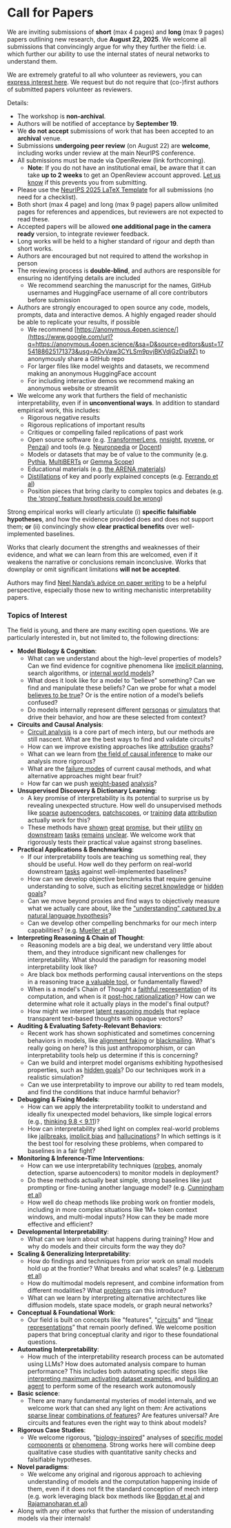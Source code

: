 # Call for Papers
We are inviting submissions of **short** (max 4 pages) and **long** (max 9 pages) papers outlining new research, due **August 22, 2025**. We welcome all submissions that convincingly argue for why they further the field: i.e. which further our ability to use the internal states of neural networks to understand them. 

We are extremely grateful to all who volunteer as reviewers, you can [express interest here](https://www.google.com/url?q=https://docs.google.com/forms/d/e/1FAIpQLSdiw1SJllzoTz_nqzDTzTOGb9DV3W_truQyh-WvYj_QGIi7Mg/viewform?usp%3Ddialog&sa=D&source=editors&ust=1754188625168340&usg=AOvVaw1bBKTirwJMPDUICuxc7OnV). We request but do not require that (co-)first authors of submitted papers volunteer as reviewers. 

Details: 
* The workshop is **non-archival**.
* Authors will be notified of acceptance by **September 19**.
* We **do not accept** submissions of work that has been accepted to an **archival** venue.
* Submissions **undergoing peer review** (on August 22) are **welcome**, including works under review at the main NeurIPS conference.
* All submissions must be made via OpenReview (link forthcoming).
  * **Note**: If you do not have an institutional email, be aware that it can take **up to 2 weeks** to get an OpenReview account approved. [Let us know](mailto:neurips2025@mechinterpworkshop.com) if this prevents you from submitting.
* Please use the [NeurIPS 2025 LaTeX Template](https://www.google.com/url?q=https://media.neurips.cc/Conferences/NeurIPS2025/Styles.zip&sa=D&source=editors&ust=1754188625169845&usg=AOvVaw217X7hSybgpEunk8SXV3-G) for all submissions (no need for a checklist).
* Both short (max 4 page) and long (max 9 page) papers allow unlimited pages for references and appendices, but reviewers are not expected to read these.
* Accepted papers will be allowed **one additional page in the camera ready** version, to integrate reviewer feedback.
* Long works will be held to a higher standard of rigour and depth than short works.
* Authors are encouraged but not required to attend the workshop in person
* The reviewing process is **double-blind**, and authors are responsible for ensuring no identifying details are included
  * We recommend searching the manuscript for the names, GitHub usernames and HuggingFace username of all core contributors before submission
* Authors are strongly encouraged to open source any code, models, prompts, data and interactive demos. A highly engaged reader should be able to replicate your results, if possible
  * We recommend [https://anonymous.4open.science/](https://www.google.com/url?q=https://anonymous.4open.science/&sa=D&source=editors&ust=1754188625171373&usg=AOvVaw3CYLSm9pvjBKVdjGzDia9Z) to anonymously share a GitHub repo
  * For larger files like model weights and datasets, we recommend making an anonymous HuggingFace account
  * For including interactive demos we recommend making an anonymous website or streamlit
* We welcome any work that furthers the field of mechanistic interpretability, even if in **unconventional ways**. In addition to standard empirical work, this includes:
  * Rigorous negative results
  * Rigorous replications of important results
  * Critiques or compelling failed replications of past work
  * Open source software (e.g. [TransformerLens](https://www.google.com/url?q=https://github.com/neelnanda-io/TransformerLens&sa=D&source=editors&ust=1754188625172389&usg=AOvVaw0PBad4HNQv97KPQZ94WzZI), [nnsight](https://www.google.com/url?q=https://github.com/ndif-team/nnsight&sa=D&source=editors&ust=1754188625172482&usg=AOvVaw3HQSPmP6es6-AGtJUZNJBN), [pyvene](https://www.google.com/url?q=https://github.com/stanfordnlp/pyvene/tree/main/pyvene/models/mlp&sa=D&source=editors&ust=1754188625172576&usg=AOvVaw3Xt4xyCXXHrIcENMZisEvu), or [Penzai](https://www.google.com/url?q=https://github.com/google-deepmind/penzai&sa=D&source=editors&ust=1754188625172667&usg=AOvVaw11-bgjYZ_IbXahkPicfHXl)) and tools (e.g. [Neuronpedia](https://www.google.com/url?q=http://neuronpedia.org&sa=D&source=editors&ust=1754188625172766&usg=AOvVaw08zW1Q5y_rHh50PAnL7592) or [Docent](https://www.google.com/url?q=https://transluce.org/introducing-docent&sa=D&source=editors&ust=1754188625172872&usg=AOvVaw36MYYvETLaw7aIYC59u2ET))
  * Models or datasets that may be of value to the community (e.g. [Pythia](https://www.google.com/url?q=https://arxiv.org/abs/2304.01373&sa=D&source=editors&ust=1754188625173051&usg=AOvVaw1dUDXrufs631hibanoZpvb), [MultiBERTs](https://www.google.com/url?q=https://arxiv.org/abs/2106.16163&sa=D&source=editors&ust=1754188625173129&usg=AOvVaw1q4S9pCzhpnkt4Bwih6hPO) or [Gemma Scope](https://www.google.com/url?q=https://arxiv.org/abs/2408.05147&sa=D&source=editors&ust=1754188625173207&usg=AOvVaw1rFZ8YfL5hWz2dJZ1XkapW))
  * Educational materials (e.g. [the ARENA materials](https://www.google.com/url?q=https://arena3-chapter1-transformer-interp.streamlit.app/&sa=D&source=editors&ust=1754188625173386&usg=AOvVaw1kPtQdcsSv2H8hMQocGufZ))
  * [Distillations](https://www.google.com/url?q=https://distill.pub/2017/research-debt/&sa=D&source=editors&ust=1754188625173511&usg=AOvVaw3UIKKtOIxmQm7yePK5Fzf_) of key and poorly explained concepts (e.g. [Ferrando et al](https://www.google.com/url?q=https://arxiv.org/abs/2405.00208&sa=D&source=editors&ust=1754188625173645&usg=AOvVaw3twOPsCKS3_0UomSt0_DhT))
  * Position pieces that bring clarity to complex topics and debates (e.g. [the ‘strong’ feature hypothesis could be wrong](https://www.google.com/url?q=https://www.alignmentforum.org/posts/tojtPCCRpKLSHBdpn/the-strong-feature-hypothesis-could-be-wrong&sa=D&source=editors&ust=1754188625173902&usg=AOvVaw29urGkopS3vic5aV5yTu5D))

Strong empirical works will clearly articulate (i) **specific falsifiable hypotheses**, and how the evidence provided does and does not support them; **or** (ii) convincingly show **clear practical benefits** over well-implemented baselines. 

Works that clearly document the strengths and weaknesses of their evidence, and what we can learn from this are welcomed, even if it weakens the narrative or conclusions remain inconclusive. Works that downplay or omit significant limitations **will not be accepted**. 

Authors may find [Neel Nanda’s advice on paper writing](https://www.google.com/url?q=https://www.alignmentforum.org/posts/eJGptPbbFPZGLpjsp/highly-opinionated-advice-on-how-to-write-ml-papers&sa=D&source=editors&ust=1754188625175023&usg=AOvVaw2rL15KdzRZUzzJU6aNIiqK) to be a helpful perspective, especially those new to writing mechanistic interpretability papers. 
### Topics of Interest
The field is young, and there are many exciting open questions. We are particularly interested in, but not limited to, the following directions: 
* **Model Biology & Cognition**:
  * What can we understand about the high-level properties of models? Can we find evidence for cognitive phenomena like [implicit planning](https://www.google.com/url?q=https://transformer-circuits.pub/2025/attribution-graphs/biology.html%23dives-poems&sa=D&source=editors&ust=1754188625175743&usg=AOvVaw0CxOs6Q6UWH3lkC1O-QcQa), search algorithms, or [internal world models](https://www.google.com/url?q=https://arxiv.org/abs/2210.13382&sa=D&source=editors&ust=1754188625175867&usg=AOvVaw1xDofpLgB245cenKARNs5N)?
  * What does it look like for a model to "believe" something? Can we find and manipulate these beliefs? Can we probe for what a model [believes to be true](https://www.google.com/url?q=https://arxiv.org/abs/2310.06824&sa=D&source=editors&ust=1754188625176111&usg=AOvVaw1ePNCfrjxy0i8VQVmntCEQ)? Or is the entire notion of a model’s beliefs confused?
  * Do models internally represent different [personas](https://www.google.com/url?q=https://arxiv.org/abs/2406.12094&sa=D&source=editors&ust=1754188625176349&usg=AOvVaw2EQ0sV2WEE-XTvUtYRPKR1) or [simulators](https://www.google.com/url?q=https://www.nature.com/articles/s41586-023-06647-8&sa=D&source=editors&ust=1754188625176432&usg=AOvVaw0fRpFc4JcwQ3OoiVpJJGas) that drive their behavior, and how are these selected from context?
* **Circuits and Causal Analysis**:
  * [Circuit analysis](https://www.google.com/url?q=https://distill.pub/2020/circuits/zoom-in/&sa=D&source=editors&ust=1754188625176704&usg=AOvVaw2B8QA9I8HFwACymfXxLdHH) is a core part of mech interp, but our methods are still nascent. What are the best ways to find and validate circuits?
  * How can we improve existing approaches like [attribution](https://www.google.com/url?q=https://arxiv.org/abs/2406.11944&sa=D&source=editors&ust=1754188625177009&usg=AOvVaw2fh00PLWq3sSjEoughdbiS) [graphs](https://www.google.com/url?q=https://transformer-circuits.pub/2025/attribution-graphs/methods.html&sa=D&source=editors&ust=1754188625177114&usg=AOvVaw3AKbC5evNnHIyUgKzwlSBw)?
  * What can we learn from [the field of causal inference](https://www.google.com/url?q=https://arxiv.org/abs/2407.04690&sa=D&source=editors&ust=1754188625177301&usg=AOvVaw3qiVRQ3LNNtoWO7Bei05iX) to make our analysis more rigorous?
  * What are the [failure modes](https://www.google.com/url?q=https://arxiv.org/abs/2307.15771&sa=D&source=editors&ust=1754188625177462&usg=AOvVaw0dxBw-Q7HiexS93_UzrobY) of current causal methods, and what alternative approaches might bear fruit?
  * How far can we push [weight-based](https://www.google.com/url?q=https://arxiv.org/abs/2301.05217&sa=D&source=editors&ust=1754188625177712&usg=AOvVaw2UTCwtxoHOsJmnIgpjpI62) [analysis](https://www.google.com/url?q=https://arxiv.org/abs/2410.08417&sa=D&source=editors&ust=1754188625177796&usg=AOvVaw3vRStHEuvy_8kX6WWzmmg_)?
* **Unsupervised Discovery & Dictionary Learning**:
  * A key promise of interpretability is its potential to surprise us by revealing unexpected structure. How well do unsupervised methods like [sparse](https://www.google.com/url?q=https://arxiv.org/abs/2103.15949&sa=D&source=editors&ust=1754188625178204&usg=AOvVaw1weV_-STbfwOZbxrcPq9Md) [autoencoders](https://www.google.com/url?q=https://transformer-circuits.pub/2023/monosemantic-features&sa=D&source=editors&ust=1754188625178300&usg=AOvVaw2TxkBVxnnoK7v6-BpnUwcS), [patch](https://www.google.com/url?q=https://arxiv.org/abs/2401.06102&sa=D&source=editors&ust=1754188625178379&usg=AOvVaw3be5EOvrFGGhVArVpVM4ru)[scopes](https://www.google.com/url?q=https://arxiv.org/abs/2403.10949v2&sa=D&source=editors&ust=1754188625178454&usg=AOvVaw1gwXWdQE2JbL99I85RJaDi), or [training](https://www.google.com/url?q=https://proceedings.mlr.press/v70/koh17a?ref%3Dhttps://githubhelp.com&sa=D&source=editors&ust=1754188625178562&usg=AOvVaw3ulYweZRYCh4yjhbocOxev) [data](https://www.google.com/url?q=https://arxiv.org/abs/2308.03296&sa=D&source=editors&ust=1754188625178625&usg=AOvVaw1NHpRY9bv4eyDQSj6ZWeSx) [attribution](https://www.google.com/url?q=https://arxiv.org/abs/2205.11482&sa=D&source=editors&ust=1754188625178701&usg=AOvVaw28vkk3pTFUlAQJvas6EIKW) actually work for this?
  * These methods have [shown](https://www.google.com/url?q=https://transformer-circuits.pub/2024/scaling-monosemanticity/index.html&sa=D&source=editors&ust=1754188625178869&usg=AOvVaw3V0Pn59rCyAnjoUjkJ-DCn) [great](https://www.google.com/url?q=https://transformer-circuits.pub/2025/attribution-graphs/biology.html&sa=D&source=editors&ust=1754188625178969&usg=AOvVaw1YKq9ZYPkwEg27Gw92_FKm) [promise](https://www.google.com/url?q=https://arxiv.org/abs/2503.10965&sa=D&source=editors&ust=1754188625179093&usg=AOvVaw1r9eXQsIuWJT83D5vh0IPP), but their [utility](https://www.google.com/url?q=https://arxiv.org/abs/2502.16681&sa=D&source=editors&ust=1754188625179237&usg=AOvVaw32oNI21QFhUDL8e1VOR5QA) [on](https://www.google.com/url?q=https://www.tilderesearch.com/blog/sieve&sa=D&source=editors&ust=1754188625179320&usg=AOvVaw1gta_VPdxzVADcDVye_MOX) [downstream](https://www.google.com/url?q=https://arxiv.org/abs/2501.17148&sa=D&source=editors&ust=1754188625179400&usg=AOvVaw08rKgJgzhkpIkaKWnVEA4h) [tasks](https://www.google.com/url?q=https://transformer-circuits.pub/2024/features-as-classifiers/index.html&sa=D&source=editors&ust=1754188625179505&usg=AOvVaw24DJpaLJydPPUR6N5E653W) [remains](https://www.google.com/url?q=https://arxiv.org/abs/2502.04382&sa=D&source=editors&ust=1754188625179595&usg=AOvVaw0V1Nq4XBdRnFpDkBQn47kt) [unclear](https://www.google.com/url?q=https://www.alignmentforum.org/posts/4uXCAJNuPKtKBsi28/negative-results-for-saes-on-downstream-tasks&sa=D&source=editors&ust=1754188625179699&usg=AOvVaw2sikhv1LtUxmSXXoZkzvkb). We welcome work that rigorously tests their practical value against strong baselines.
* **Practical Applications & Benchmarking**:
  * If our interpretability tools are teaching us something real, they should be useful. How well do they perform on real-world downstream [tasks](https://www.google.com/url?q=https://www.lesswrong.com/posts/wGRnzCFcowRCrpX4Y/downstream-applications-as-validation-of-interpretability&sa=D&source=editors&ust=1754188625180174&usg=AOvVaw1hVAvLiJBxXOIr1yjwdHuW) against well-implemented baselines?
  * How can we develop objective benchmarks that require genuine understanding to solve, such as eliciting [secret knowledge](https://www.google.com/url?q=https://arxiv.org/abs/2505.14352&sa=D&source=editors&ust=1754188625180471&usg=AOvVaw1XO5QVZHZp2t_ScSPMpz8M) or [hidden goals](https://www.google.com/url?q=https://arxiv.org/abs/2503.10965&sa=D&source=editors&ust=1754188625180556&usg=AOvVaw12k6dOxZbjDc-Yen2O6NjC)?
  * Can we move beyond proxies and find ways to objectively measure what we actually care about, like the ["understanding" captured by a natural language hypothesis](https://www.google.com/url?q=https://arxiv.org/abs/2502.04382&sa=D&source=editors&ust=1754188625180816&usg=AOvVaw3bMlCfaZXgml38CtD8uYjt)?
  * Can we develop other compelling benchmarks for our mech interp capabilities? (e.g. [Mueller et al](https://www.google.com/url?q=https://arxiv.org/abs/2504.13151&sa=D&source=editors&ust=1754188625181029&usg=AOvVaw3VBJgmJAFsANKjmdSGWZVf))
* **Interpreting Reasoning & Chain of Thought**:
  * Reasoning models are a big deal, we understand very little about them, and they introduce significant new challenges for interpretability. What should the paradigm for reasoning model interpretability look like?
  * Are black box methods performing causal interventions on the steps in a reasoning trace [a valuable tool](https://www.google.com/url?q=https://arxiv.org/abs/2506.19143&sa=D&source=editors&ust=1754188625181601&usg=AOvVaw3eGYGzVppiK4KytzkWYRcj), or fundamentally flawed?
  * When is a model's Chain of Thought a [faithful representation](https://www.google.com/url?q=https://arxiv.org/abs/2305.04388&sa=D&source=editors&ust=1754188625181813&usg=AOvVaw12HLeCH5FSfDfVeSZkOIOc) of its computation, and when is it [post-hoc rationalization](https://www.google.com/url?q=https://arxiv.org/abs/2503.08679&sa=D&source=editors&ust=1754188625181954&usg=AOvVaw1dP8h7ZExd9lw1YmlbzQW5)? How can we determine what role it actually plays in the model's final output?
  * How might we interpret [latent reasoning models](https://www.google.com/url?q=https://arxiv.org/abs/2412.06769&sa=D&source=editors&ust=1754188625182195&usg=AOvVaw1yImBSuxyWMD_v3eIb4IRB) that replace transparent text-based thoughts with opaque vectors?
* **Auditing & Evaluating Safety-Relevant Behaviors**:
  * Recent work has shown sophisticated and sometimes concerning behaviors in models, like [alignment faking](https://www.google.com/url?q=https://arxiv.org/abs/2412.14093&sa=D&source=editors&ust=1754188625182669&usg=AOvVaw01HsWSePnbQb_TuTMHGWUH) or [blackmailing](https://www.google.com/url?q=https://www.anthropic.com/research/agentic-misalignment&sa=D&source=editors&ust=1754188625182798&usg=AOvVaw0IrSIDh59PHq4blThqFm0r). What's really going on here? Is this just anthropomorphism, or can interpretability tools help us determine if this is concerning?
  * Can we build and interpret model organisms exhibiting hypothesised properties, such as [hidden goals](https://www.google.com/url?q=https://arxiv.org/abs/2503.10965&sa=D&source=editors&ust=1754188625183164&usg=AOvVaw26MXaELV91-KoxxHk1ev0h)? Do our techniques work in a realistic simulation?
  * Can we use interpretability to improve our ability to red team models, and find the conditions that induce harmful behavior?
* **Debugging & Fixing Models**:
  * How can we apply the interpretability toolkit to understand and ideally fix unexpected model behaviors, like simple logical errors (e.g., [thinking 9.8 < 9.11](https://www.google.com/url?q=https://transluce.org/observability-interface&sa=D&source=editors&ust=1754188625183778&usg=AOvVaw3-qPbqY30qnv15K3PV9Up0))?
  * How can interpretability shed light on complex real-world problems like [jailbreaks](https://www.google.com/url?q=https://transformer-circuits.pub/2025/attribution-graphs/biology.html%23dives-jailbreak&sa=D&source=editors&ust=1754188625184007&usg=AOvVaw16o2QdYD2mO7NowXdTA8yW), [implicit bias](https://www.google.com/url?q=https://arxiv.org/abs/2506.10922&sa=D&source=editors&ust=1754188625184099&usg=AOvVaw3DpCMAJodnhDd_WK9UOd_o) and [hallucinations](https://www.google.com/url?q=https://arxiv.org/abs/2411.14257&sa=D&source=editors&ust=1754188625184185&usg=AOvVaw2dUo4njikW-4oM5x7rjewE)? In which settings is it the best tool for resolving these problems, when compared to baselines in a fair fight?
* **Monitoring & Inference-Time Interventions**:
  * How can we use interpretability techniques ([probes](https://www.google.com/url?q=https://arxiv.org/abs/2102.12452&sa=D&source=editors&ust=1754188625184647&usg=AOvVaw2dPX-sirPLahYBNl2a469Z), anomaly detection, sparse autoencoders) to monitor models in deployment?
  * Do these methods actually beat simple, strong baselines like just prompting or fine-tuning another language model? (e.g. [Cunningham et al](https://www.google.com/url?q=https://alignment.anthropic.com/2025/cheap-monitors/&sa=D&source=editors&ust=1754188625185002&usg=AOvVaw1W99p8yVReR8kQ_oX-qB60))
  * How well do cheap methods like probing work on frontier models, including in more complex situations like 1M+ token context windows, and multi-modal inputs? How can they be made more effective and efficient?
* **Developmental Interpretability**:
  * What can we learn about what happens during training? How and why do models and their circuits form the way they do?
* **Scaling & Generalizing Interpretability**:
  * How do findings and techniques from prior work on small models hold up at the frontier? What breaks and what scales? (e.g. [Lieberum et al](https://www.google.com/url?q=https://arxiv.org/abs/2307.09458&sa=D&source=editors&ust=1754188625185882&usg=AOvVaw1GoNNYbUlMLRy6FTeU7cNy))
  * How do multimodal models represent, and combine information from different modalities? What [problems](https://www.google.com/url?q=https://openreview.net/pdf?id%3DVUhRdZp8ke&sa=D&source=editors&ust=1754188625186146&usg=AOvVaw1SXjbI6zhGTDOvSQIoormh) can this introduce?
  * What can we learn by interpreting alternative architectures like diffusion models, state space models, or graph neural networks?
* **Conceptual & Foundational Work**:
  * Our field is built on concepts like "features", "[circuits](https://www.google.com/url?q=https://distill.pub/2020/circuits/zoom-in/&sa=D&source=editors&ust=1754188625186637&usg=AOvVaw0vDkIJ00tn3BCQFUiEShs0)" and “[linear representations](https://www.google.com/url?q=https://transformer-circuits.pub/2024/july-update/index.html%23linear-representations&sa=D&source=editors&ust=1754188625186764&usg=AOvVaw0VyS-TXmO4FytFLyoeEoFc)” that remain poorly defined. We welcome position papers that bring conceptual clarity and rigor to these foundational questions.
* **Automating Interpretability**:
  * How much of the interpretability research process can be automated using LLMs? How does automated analysis compare to human performance? This includes both automating specific steps like [interpreting maximum activating dataset examples](https://www.google.com/url?q=https://openaipublic.blob.core.windows.net/neuron-explainer/paper/index.html&sa=D&source=editors&ust=1754188625187386&usg=AOvVaw0swi3BzTmrZ56GhIwOFiZ7), and [building an agent](https://www.google.com/url?q=https://arxiv.org/abs/2404.14394&sa=D&source=editors&ust=1754188625187477&usg=AOvVaw3VQN4T4TbyzDmISWwlUU-h) to perform some of the research work autonomously
* **Basic science**:
  * There are many fundamental mysteries of model internals, and we welcome work that can shed any light on them: Are activations [sparse linear](https://www.google.com/url?q=https://arxiv.org/abs/1601.03764&sa=D&source=editors&ust=1754188625187857&usg=AOvVaw1UC58eUDKWRHReu6Xm_brk) [combinations of features](https://www.google.com/url?q=https://transformer-circuits.pub/2022/toy_model/index.html&sa=D&source=editors&ust=1754188625187965&usg=AOvVaw14XlhsayI-SWFrlEhXC2Hx)? Are features universal? Are circuits and features even the right way to think about models?
* **Rigorous Case Studies**:
  * We welcome rigorous, "[biology-inspired](https://www.google.com/url?q=https://distill.pub/2020/circuits/curve-circuits/&sa=D&source=editors&ust=1754188625188340&usg=AOvVaw355jFcf1q1i737R_ytxOOF)" analyses of [specific model](https://www.google.com/url?q=https://arxiv.org/abs/2310.04625&sa=D&source=editors&ust=1754188625188435&usg=AOvVaw3BrNT47V_zODpyoKNTfEM_) [components](https://www.google.com/url?q=https://transformer-circuits.pub/2024/scaling-monosemanticity/index.html&sa=D&source=editors&ust=1754188625188536&usg=AOvVaw2FhA4396fL_71gn9Dz2zk5) [or](https://www.google.com/url?q=https://arxiv.org/abs/2305.01610&sa=D&source=editors&ust=1754188625188611&usg=AOvVaw3_5aTWlaw2JxcOjgmS7DMK) [phenomena](https://www.google.com/url?q=https://arxiv.org/abs/2306.09346&sa=D&source=editors&ust=1754188625188682&usg=AOvVaw38bNVpH-0x5BQWSOfazouC). Strong works here will combine deep qualitative case studies with quantitative sanity checks and falsifiable hypotheses.
* **Novel paradigms**:
  * We welcome any original and rigorous approach to achieving understanding of models and the computation happening inside of them, even if it does not fit the standard conception of mech interp (e.g. work leveraging black box methods like [Bogdan et al](https://www.google.com/url?q=https://arxiv.org/abs/2506.19143&sa=D&source=editors&ust=1754188625189277&usg=AOvVaw121k2n190Q-g5GMicQNjSy) and [Rajamanoharan et al](https://www.google.com/url?q=https://www.alignmentforum.org/posts/wnzkjSmrgWZaBa2aC/self-preservation-or-instruction-ambiguity-examining-the&sa=D&source=editors&ust=1754188625189437&usg=AOvVaw1B5MGDkV_J4-UHrXtEBR5x))
* Along with any other works that further the mission of understanding models via their internals!